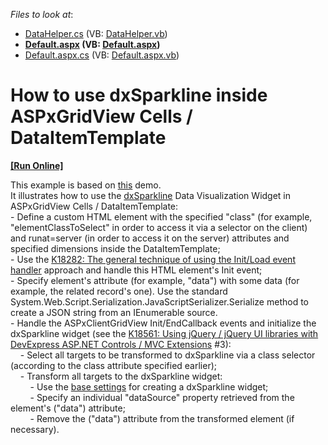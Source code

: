 <!-- default file list -->
*Files to look at*:

* [DataHelper.cs](./CS/App_Code/DataHelper.cs) (VB: [DataHelper.vb](./VB/App_Code/DataHelper.vb))
* **[Default.aspx](./CS/Default.aspx) (VB: [Default.aspx](./VB/Default.aspx))**
* [Default.aspx.cs](./CS/Default.aspx.cs) (VB: [Default.aspx.vb](./VB/Default.aspx.vb))
<!-- default file list end -->
# How to use dxSparkline inside ASPxGridView Cells / DataItemTemplate
<!-- run online -->
**[[Run Online]](https://codecentral.devexpress.com/t260979/)**
<!-- run online end -->


This example is based on <a href="https://js.devexpress.com/Demos/WidgetsGallery/Demo/Charts/SimpleSparklines/jQuery/Light/">this</a> demo.<br />It illustrates how to use the <a href="http://js.devexpress.com/Documentation/ApiReference/Data_Visualization_Widgets/dxSparkline/">dxSparkline</a> Data Visualization Widget in ASPxGridView Cells / DataItemTemplate:<br />- Define a custom HTML element with the specified "class" (for example, "elementClassToSelect" in order to access it via a selector on the client) and runat=server (in order to access it on the server) attributes and specified dimensions inside the DataItemTemplate;<br />- Use the <a href="https://www.devexpress.com/Support/Center/p/K18282">K18282: The general technique of using the Init/Load event handler</a> approach and handle this HTML element's Init event;<br />- Specify element's attribute (for example, "data") with some data (for example, the related record's one). Use the standard System.Web.Script.Serialization.JavaScriptSerializer.Serialize method to create a JSON string from an IEnumerable source.<br />- Handle the ASPxClientGridView Init/EndCallback events and initialize the dxSparkline widget (see the <a href="https://www.devexpress.com/Support/Center/p/K18561">K18561: Using jQuery / jQuery UI libraries with DevExpress ASP.NET Controls / MVC Extensions</a> #3):<br />    - Select all targets to be transformed to dxSparkline via a class selector (according to the class attribute specified earlier);<br />    - Transform all targets to the dxSparkline widget:<br />        - Use the <a href="https://js.devexpress.com/Documentation/ApiReference/UI_Components/dxSparkline/">base settings</a> for creating a dxSparkline widget;<br />        - Specify an individual "dataSource" property retrieved from the element's ("data") attribute;<br />        - Remove the ("data") attribute from the transformed element (if necessary).

<br/>


